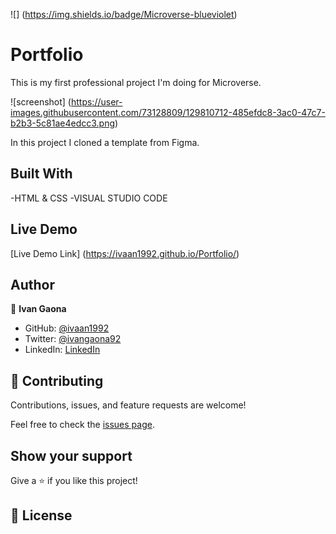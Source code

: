 ![] (https://img.shields.io/badge/Microverse-blueviolet)

# Portfolio

This is my first professional project I'm doing for Microverse.




![screenshot] (https://user-images.githubusercontent.com/73128809/129810712-485efdc8-3ac0-47c7-b2b3-5c81ae4edcc3.png)


In this project I cloned a template from Figma. 

## Built With

-HTML & CSS
-VISUAL STUDIO CODE

## Live Demo


[Live Demo Link] (https://ivaan1992.github.io/Portfolio/)




## Author

👤 **Ivan Gaona**

- GitHub: [@ivaan1992](https://github.com/ivaan1992)
- Twitter: [@ivangaona92](https://twitter.com/ivangaona92)
- LinkedIn: [LinkedIn](https://www.linkedin.com/in/ivan-linares-gaona/)


## 🤝 Contributing

Contributions, issues, and feature requests are welcome!

Feel free to check the [issues page](../../issues/).

## Show your support

Give a ⭐️ if you like this project!



## 📝 License

